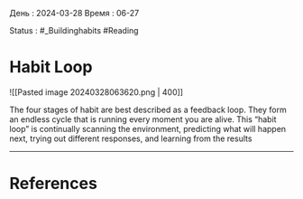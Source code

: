 День : 2024-03-28 
Время : 06-27

Status : #_Buildinghabits #Reading 


# Habit Loop


![[Pasted image 20240328063620.png | 400]]

The four stages of habit are best described as a feedback loop. They form an endless cycle that is running every moment you are alive. This “habit loop” is continually scanning the environment, predicting what will happen next, trying out different responses, and learning from the results




---
# References